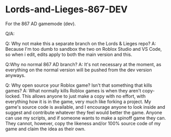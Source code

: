 # Lords-and-Lieges-867-DEV


For the 867 AD gamemode (dev).

Q/A:

Q: Why not make this a separate branch on the Lords & Lieges repo? 
A: Because I'm too dumb to sandbox the two on Roblox Studio and VS Code, so when i edit, edits apply to both the main version and this.

Q:Why no normal 867 AD branch? 
A: It's not necessary at the moment, as everything on the normal version will be pushed from the dev version anyways.

Q: Why open source your Roblox game? Isn't that something that kills games?
A: What normally kills Roblox games is when they aren't copy-locked. This allows anyone to just make a copy with no effort, with everything how it is in the game, very much like forking a project.
My game's source code is available, and I encourage anyone to look inside and suggest and contribute whatever they feel would better the game. 
Anyone can use my scripts, and if someone wants to make a spinoff game they can. They cannot, however, copy the likeness and/or 100% source code of my game and claim the idea as their own.